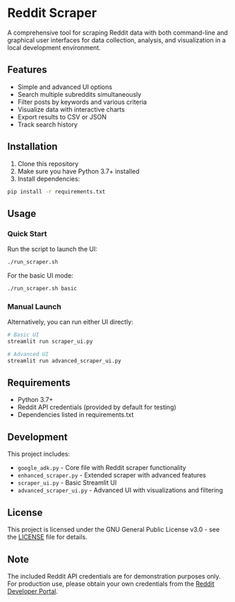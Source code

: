 # Reddit Scraper

A comprehensive tool for scraping Reddit data with both command-line and graphical user interfaces for data collection, analysis, and visualization in a local development environment.

## Features

- Simple and advanced UI options
- Search multiple subreddits simultaneously
- Filter posts by keywords and various criteria
- Visualize data with interactive charts
- Export results to CSV or JSON
- Track search history

## Installation

1. Clone this repository
2. Make sure you have Python 3.7+ installed
3. Install dependencies:

```bash
pip install -r requirements.txt
```

## Usage

### Quick Start

Run the script to launch the UI:

```bash
./run_scraper.sh
```

For the basic UI mode:

```bash
./run_scraper.sh basic
```

### Manual Launch

Alternatively, you can run either UI directly:

```bash
# Basic UI
streamlit run scraper_ui.py

# Advanced UI
streamlit run advanced_scraper_ui.py
```

## Requirements

- Python 3.7+
- Reddit API credentials (provided by default for testing)
- Dependencies listed in requirements.txt

## Development

This project includes:

- `google_adk.py` - Core file with Reddit scraper functionality
- `enhanced_scraper.py` - Extended scraper with advanced features
- `scraper_ui.py` - Basic Streamlit UI
- `advanced_scraper_ui.py` - Advanced UI with visualizations and filtering

## License

This project is licensed under the GNU General Public License v3.0 - see the [LICENSE](LICENSE) file for details.

## Note

The included Reddit API credentials are for demonstration purposes only. For production use, please obtain your own credentials from the [Reddit Developer Portal](https://www.reddit.com/prefs/apps).
